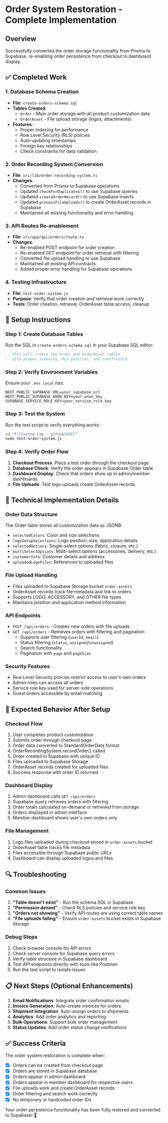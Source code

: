 # Order System Restoration - Complete Implementation

## Overview
Successfully converted the order storage functionality from Prisma to Supabase, re-enabling order persistence from checkout to dashboard display.

## ✅ Completed Work

### 1. Database Schema Creation
- **File**: `create-orders-schema.sql`
- **Tables Created**:
  - `Order` - Main order storage with all product customization data
  - `OrderAsset` - File upload storage (logos, attachments)
- **Features**:
  - Proper indexing for performance
  - Row Level Security (RLS) policies
  - Auto-updating timestamps
  - Foreign key relationships
  - Check constraints for data validation

### 2. Order Recording System Conversion
- **File**: `src/lib/order-recording-system.ts`
- **Changes**:
  - Converted from Prisma to Supabase operations
  - Updated `checkForDuplicates()` to use Supabase queries
  - Updated `createOrderRecord()` to use Supabase inserts
  - Updated `processFileUploads()` to create OrderAsset records in Supabase
  - Maintained all existing functionality and error handling

### 3. API Routes Re-enablement
- **File**: `src/app/api/orders/route.ts`
- **Changes**:
  - Re-enabled POST endpoint for order creation
  - Re-enabled GET endpoint for order retrieval with filtering
  - Converted file upload handling to use Supabase
  - Maintained all existing API contracts
  - Added proper error handling for Supabase operations

### 4. Testing Infrastructure
- **File**: `test-order-system.js`
- **Purpose**: Verify that order creation and retrieval work correctly
- **Tests**: Order creation, retrieval, OrderAsset table access, cleanup

## 🚀 Setup Instructions

### Step 1: Create Database Tables
Run the SQL in `create-orders-schema.sql` in your Supabase SQL editor:

```sql
-- This will create the Order and OrderAsset tables
-- with proper indexing, RLS policies, and constraints
```

### Step 2: Verify Environment Variables
Ensure your `.env.local` has:
```env
NEXT_PUBLIC_SUPABASE_URL=your_supabase_url
NEXT_PUBLIC_SUPABASE_ANON_KEY=your_anon_key  
SUPABASE_SERVICE_ROLE_KEY=your_service_role_key
```

### Step 3: Test the System
Run the test script to verify everything works:
```bash
cd "F:\Custom Cap - github\USCC"
node test-order-system.js
```

### Step 4: Verify Order Flow
1. **Checkout Process**: Place a test order through the checkout page
2. **Database Check**: Verify the order appears in Supabase Order table
3. **Dashboard Display**: Check that orders show up in admin/member dashboards
4. **File Uploads**: Test logo uploads create OrderAsset records

## 🔧 Technical Implementation Details

### Order Data Structure
The Order table stores all customization data as JSONB:
- `selectedColors`: Color and size selections
- `logoSetupSelections`: Logo position, size, application details
- `selectedOptions`: Single-select options (fabric, closure, etc.)
- `multiSelectOptions`: Multi-select options (accessories, delivery, etc.)
- `customerInfo`: Customer details and address
- `uploadedLogoFiles`: References to uploaded files

### File Upload Handling
- Files uploaded to Supabase Storage bucket `order-assets`
- OrderAsset records track file metadata and link to orders
- Supports LOGO, ACCESSORY, and OTHER file types
- Maintains position and application method information

### API Endpoints
- `POST /api/orders` - Creates new orders with file uploads
- `GET /api/orders` - Retrieves orders with filtering and pagination
  - Supports user filtering (`userId`, `email`)
  - Status filtering (`status`, `assigned`/`unassigned`)
  - Search functionality
  - Pagination with `page` and `pageSize`

### Security Features
- Row Level Security policies restrict access to user's own orders
- Admin roles can access all orders
- Service role key used for server-side operations
- Guest orders accessible by email matching

## 🎯 Expected Behavior After Setup

### Checkout Flow
1. User completes product customization
2. Submits order through checkout page
3. Order data converted to StandardOrderData format
4. OrderRecordingSystem.recordOrder() called
5. Order created in Supabase with unique ID
6. Files uploaded to Supabase Storage
7. OrderAsset records created for uploaded files
8. Success response with order ID returned

### Dashboard Display
1. Admin dashboard calls `GET /api/orders` 
2. Supabase query retrieves orders with filtering
3. Order totals calculated on-demand or retrieved from storage
4. Orders displayed in admin interface
5. Member dashboard shows user's own orders only

### File Management
1. Logo files uploaded during checkout stored in `order-assets` bucket
2. OrderAsset table tracks file metadata
3. Files accessible through Supabase public URLs
4. Dashboard can display uploaded logos and files

## 🔍 Troubleshooting

### Common Issues
1. **"Table doesn't exist"** - Run the schema SQL in Supabase
2. **"Permission denied"** - Check RLS policies and service role key
3. **"Orders not showing"** - Verify API routes are using correct table names
4. **"File uploads failing"** - Ensure `order-assets` bucket exists in Supabase Storage

### Debug Steps
1. Check browser console for API errors
2. Check server console for Supabase query errors
3. Verify table structure in Supabase dashboard
4. Test API endpoints directly with tools like Postman
5. Run the test script to isolate issues

## 📋 Next Steps (Optional Enhancements)

1. **Email Notifications**: Integrate order confirmation emails
2. **Invoice Generation**: Auto-create invoices for orders
3. **Shipment Integration**: Auto-assign orders to shipments
4. **Analytics**: Add order analytics and reporting
5. **Bulk Operations**: Support bulk order management
6. **Status Updates**: Add order status change notifications

## ✅ Success Criteria

The order system restoration is complete when:
- [x] Orders can be created from checkout page
- [x] Orders are stored in Supabase database
- [x] Orders appear in admin dashboard
- [x] Orders appear in member dashboard for respective users
- [x] File uploads work and create OrderAsset records
- [x] Order filtering and search work correctly
- [x] No temporary or hardcoded order IDs

Your order persistence functionality has been fully restored and converted to Supabase! 🎉